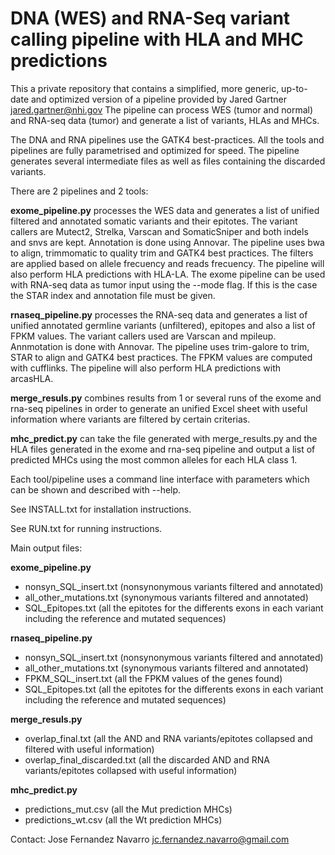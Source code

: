 # DNA (WES) and RNA-Seq variant calling pipeline with HLA and MHC predictions
This a private repository that contains a simplified, more generic, up-to-date
and optimized version of a pipeline provided by Jared Gartner <jared.gartner@nhi.gov>
The pipeline can process WES (tumor and normal) and RNA-seq data (tumor)
and generate a list of variants, HLAs and MHCs. 

The DNA and RNA pipelines use the GATK4 best-practices.
All the tools and pipelines are fully parametrised and optimized for speed. 
The pipeline generates several intermediate files as well as files containing
the discarded variants.

There are 2 pipelines and 2 tools:

**exome_pipeline.py** processes the WES data and generates a list of unified
filtered and annotated somatic variants and their epitotes. The variant callers
are Mutect2, Strelka, Varscan and SomaticSniper and both indels and snvs are
kept. Annotation is done using Annovar. 
The pipeline uses bwa to align, trimmomatic to quality trim and GATK4
best practices. The filters are applied based on allele frecuency and reads
frecuency. The pipeline will also perform HLA predictions with HLA-LA.
The exome pipeline can be used with RNA-seq data as tumor input using the --mode
flag. If this is the case the STAR index and annotation file must be given.

**rnaseq_pipeline.py** processes the RNA-seq data and generates a list of unified
annotated germline variants (unfiltered), epitopes and also a list of FPKM values. 
The variant callers used are Varscan and mpileup. Annmotation is done with Annovar.
The pipeline uses trim-galore to trim, STAR to align and GATK4 best practices. 
The FPKM values are computed with cufflinks.
The pipeline will also perform HLA predictions with arcasHLA.

**merge_resuls.py** combines results from 1 or several runs of the exome and rna-seq
pipelines in order to generate an unified Excel sheet with useful information where
variants are filtered by certain criterias. 

**mhc_predict.py** can take the file generated with merge_results.py and the HLA files
generated in the exome and rna-seq pipeline and output a list of predicted MHCs
using the most common alleles for each HLA class 1. 

Each tool/pipeline uses a command line interface with parameters which
can be shown and described with --help.

See INSTALL.txt for installation instructions. 

See RUN.txt for running instructions.

Main output files:

**exome_pipeline.py** 
- nonsyn_SQL_insert.txt (nonsynonymous variants filtered and annotated)
- all_other_mutations.txt (synonymous variants filtered and annotated)
- SQL_Epitopes.txt (all the epitotes for the differents exons in each variant including the reference and mutated sequences)

**rnaseq_pipeline.py** 
- nonsyn_SQL_insert.txt (nonsynonymous variants filtered and annotated)
- all_other_mutations.txt (synonymous variants filtered and annotated)
- FPKM_SQL_insert.txt (all the FPKM values of the genes found)
- SQL_Epitopes.txt (all the epitotes for the differents exons in each variant including the reference and mutated sequences)

**merge_resuls.py** 
- overlap_final.txt (all the AND and RNA variants/epitotes collapsed and filtered with useful information)
- overlap_final_discarded.txt (all the discarded AND and RNA variants/epitotes collapsed with useful information)

**mhc_predict.py** 
- predictions_mut.csv (all the Mut prediction MHCs)
- predictions_wt.csv (all the Wt prediction MHCs)

Contact: Jose Fernandez Navarro <jc.fernandez.navarro@gmail.com>


